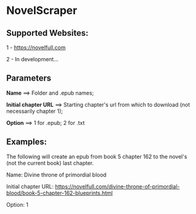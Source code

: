 # NovelScraper

## Supported Websites:

1 - https://novelfull.com

2 - In development...

## Parameters

**Name** ==> Folder and .epub names;

**Initial chapter URL** ==> Starting chapter's url from which to download (not necessarily chapter 1);

**Option** ==> 1 for .epub; 2 for .txt

## Examples:

The following will create an epub from book 5 chapter 162 to the novel's (not the current book) last chapter.

Name: Divine throne of primordial blood

Initial chapter URL: https://novelfull.com/divine-throne-of-primordial-blood/book-5-chapter-162-blueprints.html

Option: 1
